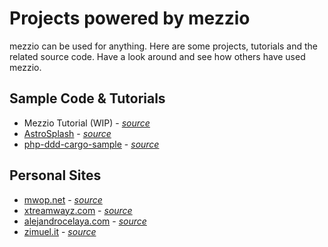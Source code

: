 # Projects powered by mezzio

mezzio can be used for anything. Here are some projects, tutorials and
the related source code. Have a look around and see how others have used
mezzio.

## Sample Code & Tutorials

- Mezzio Tutorial (WIP) - [*source*](https://github.com/RalfEggert/mezzio-tutorial)
- [AstroSplash](http://www.sitepoint.com/build-nasa-photo-gallery-mezzio/) - [*source*](https://github.com/AndrewCarterUK/AstroSplash)
- [php-ddd-cargo-sample](https://codeliner.github.io/php-ddd-cargo-sample/) - [*source*](https://github.com/codeliner/php-ddd-cargo-sample)

## Personal Sites

- [mwop.net](https://mwop.net/) - [*source*](https://github.com/weierophinney/mwop.net)
- [xtreamwayz.com](https://xtreamwayz.com/) - [*source*](https://github.com/xtreamwayz/xtreamwayz.com)
- [alejandrocelaya.com](http://www.alejandrocelaya.com/) - [*source*](https://github.com/acelaya/website-mezzio)
- [zimuel.it](http://www.zimuel.it) - [*source*](https://github.com/ezimuel/zimuel.it)
